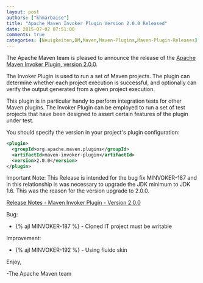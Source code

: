 ```yaml
---
layout: post
authors: ["khmarbaise"]
title: "Apache Maven Invoker Plugin Version 2.0.0 Released"
date: 2015-07-02 07:51:00
comments: true
categories: [Neuigkeiten,BM,Maven,Maven-Plugins,Maven-Plugin-Releases]
---
```

The Apache Maven team is pleased to announce the release of the 
[Apache Maven Invoker Plugin, version 2.0.0](http://maven.apache.org/plugins/maven-invoker-plugin/).

The Invoker Plugin is used to run a set of Maven projects. The plugin can
determine whether each project execution is successful, and optionally can
verify the output generated from a given project execution.

This plugin is in particular handy to perform integration tests for other Maven
plugins. The Invoker Plugin can be employed to run a set of test projects that
have been designed to assert certain features of the plugin under test.

You should specify the version in your project's plugin configuration:

``` xml
<plugin>
  <groupId>org.apache.maven.plugins</groupId>
  <artifactId>maven-invoker-plugin</artifactId>
  <version>2.0.0</version>
</plugin>
```

Important Note:
This Release is intended for the bug fix MINVOKER-187 and in this relationship
is was necessary to upgrade the JDK minimum to JDK 1.6. This was the reason for
the version upgrade to 2.0.0.

<!-- more -->

[Release Notes - Maven Invoker Plugin - Version 2.0.0](https://issues.apache.org/jira/secure/ReleaseNote.jspa?projectId=12317525&version=12332831)

Bug:

 * {% ajl MINVOKER-187 %} - Cloned IT project must be writable

Improvement:

 * {% ajl MINVOKER-192 %} - Using fluido skin

Enjoy,

-The Apache Maven team
